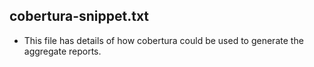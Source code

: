 ## cobertura-snippet.txt
- This file has details of how cobertura could be used to generate the aggregate reports.

